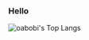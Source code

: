 ### Hello
![oabobi's Top Langs](https://github-readme-stats.vercel.app/api/top-langs/?username=oasoobi&size_weight=0.5&count_weight=0.5&langs_count=20&layout=compact&theme=radical)


